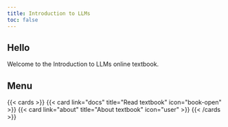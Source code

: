```yaml
---
title: Introduction to LLMs
toc: false
---
```


## Hello

Welcome to the Introduction to LLMs online textbook.

## Menu

{{< cards >}}
  {{< card link="docs" title="Read textbook" icon="book-open" >}}
  {{< card link="about" title="About textbook" icon="user" >}}
{{< /cards >}}
